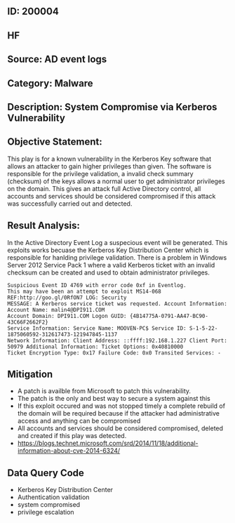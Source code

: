 ## ID: 200004

## HF

## Source: AD event logs

## Category: Malware

## Description: System Compromise via Kerberos Vulnerability

## Objective Statement:
This play is for a known vulnerability in the Kerberos Key software that allows an attacker to gain higher privileges than given.  The software is responsible for the privilege validation, a invalid check summary (checksum) of the keys allows a normal user to get administrator privileges on the domain. This gives an attack full Active Directory control, all accounts and services should be considered compromised if this attack was successfully carried out and detected.


## Result Analysis:
In the Active Directory Event Log a suspecious event will be generated. This exploits works becuase the Kerberos Key Distribution Center which is responsible for hanlding privilege validation. There is a problem in Windows Server 2012 Service Pack 1 where a valid Kerberos ticket with an invalid checksum can be created and used to obtain administrator privileges.


```
Suspicious Event ID 4769 with error code 0xf in Eventlog. 
This may have been an attempt to exploit MS14-068 REF:http://goo.gl/0RfON7 LOG: Security 
MESSAGE: A Kerberos service ticket was requested. Account Information: Account Name: malin4@DPI911.COM 
Account Domain: DPI911.COM Logon GUID: {4B14775A-0791-AA47-BC90-43C66F2662F2} 
Service Information: Service Name: MOOVEN-PC$ Service ID: S-1-5-22-1875060592-312617473-121947845-1137 
Network Information: Client Address: ::ffff:192.168.1.227 Client Port: 50979 Additional Information: Ticket Options: 0x40810000 
Ticket Encryption Type: 0x17 Failure Code: 0x0 Transited Services: -
```


## Mitigation
- A patch is availble from Microsoft to patch this vulnerability.
- The patch is the only and best way to secure a system against this
- If this exploit occured and was not stopped timely a complete rebuild of the domain will be required because if the attacker had administrative access and anything can be compromised
- All accounts and services should be considered compromised, deleted and created if this play was detected.
- https://blogs.technet.microsoft.com/srd/2014/11/18/additional-information-about-cve-2014-6324/


## Data Query Code
- Kerberos Key Distribution Center
- Authentication validation
- system compromised
- privilege escalation